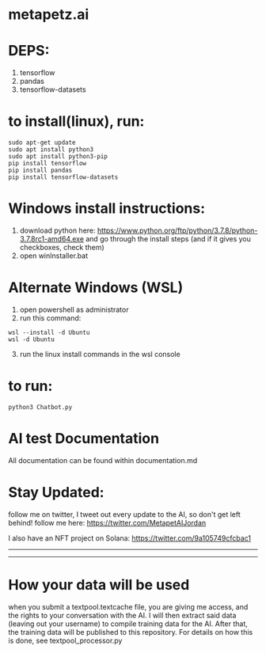 # metapetz.ai

# DEPS:

1. tensorflow
2. pandas
3. tensorflow-datasets

# to install(linux), run:

```
sudo apt-get update
sudo apt install python3
sudo apt install python3-pip
pip install tensorflow
pip install pandas
pip install tensorflow-datasets

```
# Windows install instructions:

1. download python here: https://www.python.org/ftp/python/3.7.8/python-3.7.8rc1-amd64.exe and go through the install steps (and if it gives you checkboxes, check them)
2. open winInstaller.bat
# Alternate Windows (WSL)

1. open powershell as administrator
2. run this command:
```
wsl --install -d Ubuntu
wsl -d Ubuntu
```
3. run the linux install commands in the wsl console
# to run:

```
python3 Chatbot.py
```
# AI test Documentation

All documentation can be found within documentation.md

# Stay Updated:

follow me on twitter, I tweet out every update to the AI, so don't get left behind! follow me here: https://twitter.com/MetapetAIJordan

I also have an NFT project on Solana: https://twitter.com/9a105749cfcbac1

----------------------------------------
----------------------------------------

# How your data will be used

when you submit a textpool.textcache file, you are giving me access, and the rights to your conversation with the AI. I will then extract said data (leaving out your username) to compile training data for the AI. After that, the training data will be published to this repository. For details on how this is done, see textpool_processor.py
